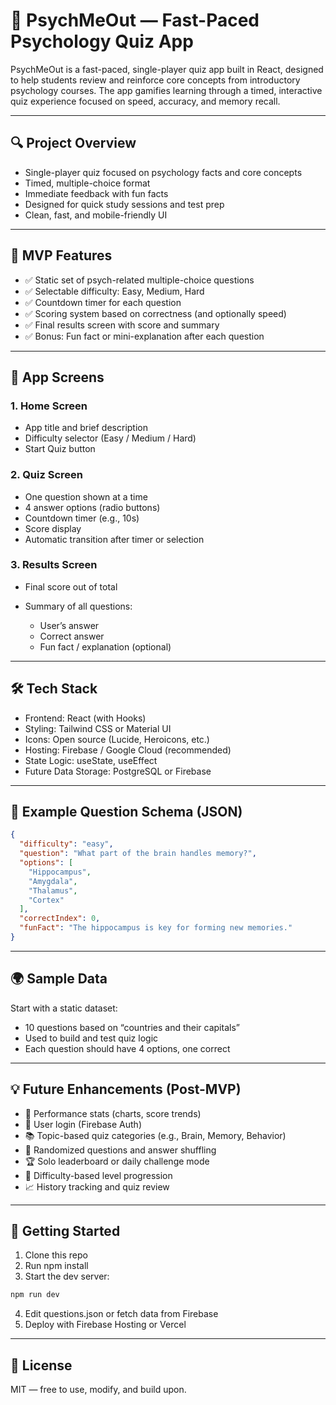# 🧠 PsychMeOut — Fast-Paced Psychology Quiz App

PsychMeOut is a fast-paced, single-player quiz app built in React, designed to help students review and reinforce core concepts from introductory psychology courses. The app gamifies learning through a timed, interactive quiz experience focused on speed, accuracy, and memory recall.

---

## 🔍 Project Overview

* Single-player quiz focused on psychology facts and core concepts
* Timed, multiple-choice format
* Immediate feedback with fun facts
* Designed for quick study sessions and test prep
* Clean, fast, and mobile-friendly UI

---

## 🎯 MVP Features

* ✅ Static set of psych-related multiple-choice questions
* ✅ Selectable difficulty: Easy, Medium, Hard
* ✅ Countdown timer for each question
* ✅ Scoring system based on correctness (and optionally speed)
* ✅ Final results screen with score and summary
* ✅ Bonus: Fun fact or mini-explanation after each question

---

## 🧩 App Screens

### 1. Home Screen

* App title and brief description
* Difficulty selector (Easy / Medium / Hard)
* Start Quiz button

### 2. Quiz Screen

* One question shown at a time
* 4 answer options (radio buttons)
* Countdown timer (e.g., 10s)
* Score display
* Automatic transition after timer or selection

### 3. Results Screen

* Final score out of total
* Summary of all questions:

  * User’s answer
  * Correct answer
  * Fun fact / explanation (optional)

---

## 🛠 Tech Stack

* Frontend: React (with Hooks)
* Styling: Tailwind CSS or Material UI
* Icons: Open source (Lucide, Heroicons, etc.)
* Hosting: Firebase / Google Cloud (recommended)
* State Logic: useState, useEffect
* Future Data Storage: PostgreSQL or Firebase

---

## 📁 Example Question Schema (JSON)

```json
{
  "difficulty": "easy",
  "question": "What part of the brain handles memory?",
  "options": [
    "Hippocampus",
    "Amygdala",
    "Thalamus",
    "Cortex"
  ],
  "correctIndex": 0,
  "funFact": "The hippocampus is key for forming new memories."
}
```

---

## 🌍 Sample Data

Start with a static dataset:

* 10 questions based on “countries and their capitals”
* Used to build and test quiz logic
* Each question should have 4 options, one correct

---

## 💡 Future Enhancements (Post-MVP)

* 🧾 Performance stats (charts, score trends)
* 👤 User login (Firebase Auth)
* 📚 Topic-based quiz categories (e.g., Brain, Memory, Behavior)
* 🎲 Randomized questions and answer shuffling
* 🏆 Solo leaderboard or daily challenge mode
* 🧩 Difficulty-based level progression
* 📈 History tracking and quiz review

---

## 🚀 Getting Started

1. Clone this repo
2. Run npm install
3. Start the dev server:

```bash
npm run dev
```

4. Edit questions.json or fetch data from Firebase
5. Deploy with Firebase Hosting or Vercel

---

## 📜 License

MIT — free to use, modify, and build upon.
